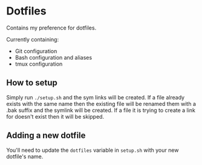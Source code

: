 # Dotfiles

Contains my preference for dotfiles.

Currently containing:
- Git configuration
- Bash configuration and aliases
- tmux configuration

## How to setup

Simply run `./setup.sh` and the sym links will be created.
If a file already exists with the same name then the existing file  will be renamed them with a .bak suffix and the symlink will be created.
If a file it is trying to create a link for doesn't exist then it will be skipped.

## Adding a new dotfile

You'll need to update the `dotfiles` variable in `setup.sh` with your new dotfile's name.
